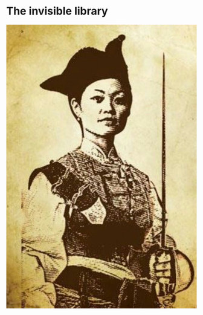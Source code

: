 # The invisible library

![shi yang](https://github.com/leapcode/library/blob/main/shiyang.jpg?raw=true)
